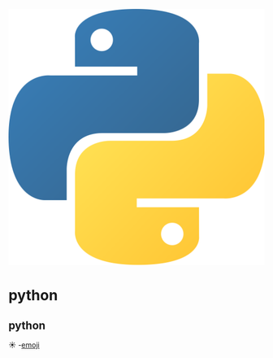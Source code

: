 ![python](python.png)
# python 
## python
:sunny:
-[emoji](https://gist.github.com/rxaviers/7360908)
